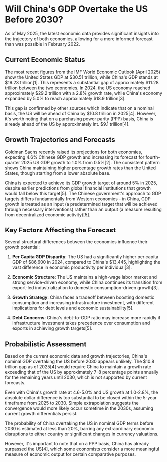 # Will China's GDP Overtake the US Before 2030?

As of May 2025, the latest economic data provides significant insights into the trajectory of both economies, allowing for a more informed forecast than was possible in February 2022.

## Current Economic Status

The most recent figures from the IMF World Economic Outlook (April 2025) show the United States GDP at $30.51 trillion, while China's GDP stands at $19.23 trillion[1]. This represents a substantial gap of approximately $11.28 trillion between the two economies. In 2024, the US economy reached approximately $29.2 trillion with a 2.8% growth rate, while China's economy expanded by 5.0% to reach approximately $18.9 trillion[3].

This gap is confirmed by other sources which indicate that on a nominal basis, the US will be ahead of China by $10.8 trillion in 2025[4]. However, it's worth noting that on a purchasing power parity (PPP) basis, China is already ahead of the US by approximately Int. $9.1 trillion[4].

## Growth Trajectories and Forecasts

Goldman Sachs recently raised its projections for both economies, expecting 4.6% Chinese GDP growth and increasing its forecast for fourth-quarter 2025 US GDP growth to 1.0% from 0.5%[2]. The consistent pattern shows China maintaining higher percentage growth rates than the United States, though starting from a lower absolute base.

China is expected to achieve its GDP growth target of around 5% in 2025, despite earlier predictions from global financial institutions that growth would fall below this target[5]. The Chinese government's approach to GDP targets differs fundamentally from Western economies - in China, GDP growth is treated as an input (a predetermined target that will be achieved through necessary interventions) rather than an output (a measure resulting from decentralized economic activity)[5].

## Key Factors Affecting the Forecast

Several structural differences between the economies influence their growth potential:

1. **Per Capita GDP Disparity**: The US had a significantly higher per capita GDP of $86,600 in 2024, compared to China's $13,445, highlighting the vast difference in economic productivity per individual[3].

2. **Economic Structure**: The US maintains a high-wage labor market and strong service-driven economy, while China continues its transition from export-led industrialization to domestic consumption-driven growth[3].

3. **Growth Strategy**: China faces a tradeoff between boosting domestic consumption and increasing infrastructure investment, with different implications for debt levels and economic sustainability[5].

4. **Debt Concerns**: China's debt-to-GDP ratio may increase more rapidly if infrastructure investment takes precedence over consumption and exports in achieving growth targets[5].

## Probabilistic Assessment

Based on the current economic data and growth trajectories, China's nominal GDP overtaking the US before 2030 appears unlikely. The $10.8 trillion gap as of 2025[4] would require China to maintain a growth rate exceeding that of the US by approximately 7-8 percentage points annually for the remaining years until 2030, which is not supported by current forecasts.

Even with China's growth rate at 4.6-5.0% and US growth at 1.0-2.8%, the absolute dollar difference is too substantial to be closed within the 5-year timeframe from 2025 to 2030. Simple extrapolation suggests the convergence would more likely occur sometime in the 2030s, assuming current growth differentials persist.

The probability of China overtaking the US in nominal GDP terms before 2030 is estimated at less than 20%, barring any extraordinary economic disruptions to either country or significant changes in currency valuations.

However, it's important to note that on a PPP basis, China has already surpassed the US[4], which some economists consider a more meaningful measure of economic output for certain comparative purposes.